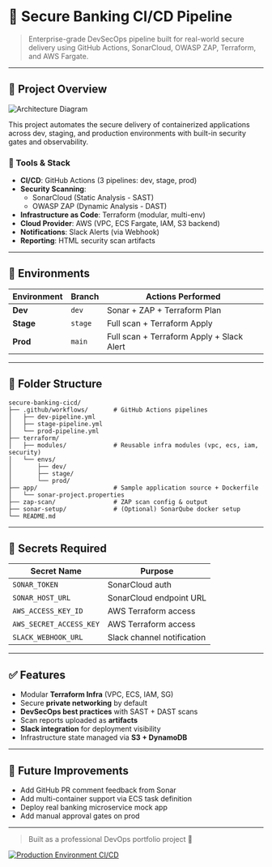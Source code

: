 # 🏦 Secure Banking CI/CD Pipeline

> Enterprise-grade DevSecOps pipeline built for real-world secure delivery using GitHub Actions, SonarCloud, OWASP ZAP, Terraform, and AWS Fargate.

---

## 🔐 Project Overview
![Architecture Diagram](docs/secure-banking-architecture.png)


This project automates the secure delivery of containerized applications across dev, staging, and production environments with built-in security gates and observability.

### 🔧 Tools & Stack

- **CI/CD**: GitHub Actions (3 pipelines: dev, stage, prod)
- **Security Scanning**:
  - SonarCloud (Static Analysis - SAST)
  - OWASP ZAP (Dynamic Analysis - DAST)
- **Infrastructure as Code**: Terraform (modular, multi-env)
- **Cloud Provider**: AWS (VPC, ECS Fargate, IAM, S3 backend)
- **Notifications**: Slack Alerts (via Webhook)
- **Reporting**: HTML security scan artifacts

---

## 🚀 Environments

| Environment | Branch | Actions Performed |
|-------------|--------|------------------|
| **Dev**     | `dev`  | Sonar + ZAP + Terraform Plan |
| **Stage**   | `stage`| Full scan + Terraform Apply |
| **Prod**    | `main` | Full scan + Terraform Apply + Slack Alert |

---

## 📂 Folder Structure

```
secure-banking-cicd/
├── .github/workflows/       # GitHub Actions pipelines
│   ├── dev-pipeline.yml
│   ├── stage-pipeline.yml
│   └── prod-pipeline.yml
├── terraform/
│   ├── modules/             # Reusable infra modules (vpc, ecs, iam, security)
│   └── envs/
│       ├── dev/
│       ├── stage/
│       └── prod/
├── app/                     # Sample application source + Dockerfile
│   └── sonar-project.properties
├── zap-scan/                # ZAP scan config & output
├── sonar-setup/             # (Optional) SonarQube docker setup
└── README.md
```

---

## 🔔 Secrets Required

| Secret Name             | Purpose                        |
|-------------------------|--------------------------------|
| `SONAR_TOKEN`           | SonarCloud auth                |
| `SONAR_HOST_URL`        | SonarCloud endpoint URL        |
| `AWS_ACCESS_KEY_ID`     | AWS Terraform access           |
| `AWS_SECRET_ACCESS_KEY` | AWS Terraform access           |
| `SLACK_WEBHOOK_URL`     | Slack channel notification     |

---

## ✅ Features

- Modular **Terraform Infra** (VPC, ECS, IAM, SG)
- Secure **private networking** by default
- **DevSecOps best practices** with SAST + DAST scans
- Scan reports uploaded as **artifacts**
- **Slack integration** for deployment visibility
- Infrastructure state managed via **S3 + DynamoDB**

---

## 🧠 Future Improvements

- Add GitHub PR comment feedback from Sonar
- Add multi-container support via ECS task definition
- Deploy real banking microservice mock app
- Add manual approval gates on prod

---

> Built as a professional DevOps portfolio project 💼


[![Production Environment CI/CD](https://github.com/doyindevops/secure-banking-cicd/actions/workflows/prod-pipeline.yml/badge.svg)](https://github.com/doyindevops/secure-banking-cicd/actions/workflows/prod-pipeline.yml)
